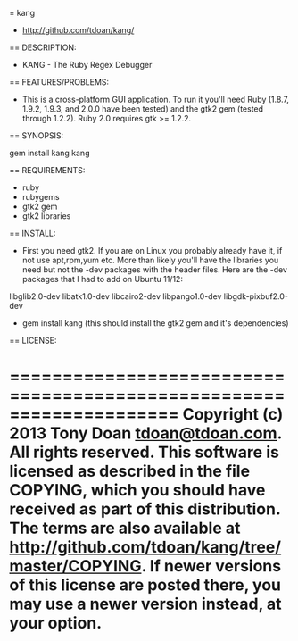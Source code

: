 = kang

* http://github.com/tdoan/kang/

== DESCRIPTION:

* KANG - The Ruby Regex Debugger

== FEATURES/PROBLEMS:

* This is a cross-platform GUI application. To run it you'll need Ruby (1.8.7, 1.9.2, 1.9.3, and 2.0.0 have been tested) and the gtk2 gem (tested through 1.2.2). Ruby 2.0 requires gtk >= 1.2.2.

== SYNOPSIS:

  gem install kang
  kang

== REQUIREMENTS:

* ruby
* rubygems
* gtk2 gem
* gtk2 libraries

== INSTALL:

* First you need gtk2. If you are on Linux you probably already have it, if not use apt,rpm,yum etc.
  More than likely you'll have the libraries you need but not the -dev packages with the header files. Here are the -dev packages that I had to add on Ubuntu 11/12:

 libglib2.0-dev
 libatk1.0-dev
 libcairo2-dev
 libpango1.0-dev
 libgdk-pixbuf2.0-dev

* gem install kang (this should install the gtk2 gem and it's dependencies)

== LICENSE:

====================================================================
Copyright (c) 2013 Tony Doan <tdoan@tdoan.com>.  All rights reserved.
This software is licensed as described in the file COPYING, which
you should have received as part of this distribution.  The terms
are also available at http://github.com/tdoan/kang/tree/master/COPYING.
If newer versions of this license are posted there, you may use a
newer version instead, at your option.
====================================================================
